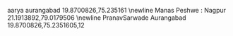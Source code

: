 aarya aurangabad 19.8700826,75.235161 \newline
Manas Peshwe : Nagpur 21.1913892,79.0179506 \newline
PranavSarwade Aurangabad 19.8700826,75.2351605,12
